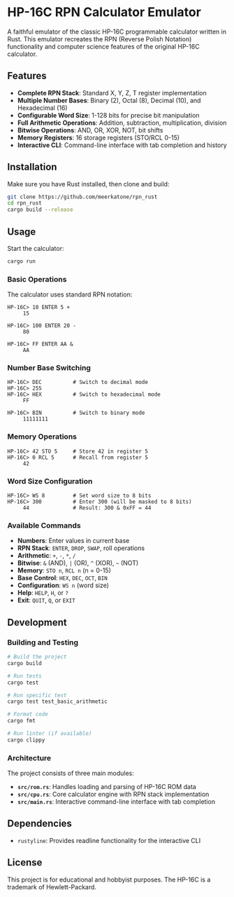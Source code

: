 # HP-16C RPN Calculator Emulator

A faithful emulator of the classic HP-16C programmable calculator written in Rust. This emulator recreates the RPN (Reverse Polish Notation) functionality and computer science features of the original HP-16C calculator.

## Features

- **Complete RPN Stack**: Standard X, Y, Z, T register implementation
- **Multiple Number Bases**: Binary (2), Octal (8), Decimal (10), and Hexadecimal (16)
- **Configurable Word Size**: 1-128 bits for precise bit manipulation
- **Full Arithmetic Operations**: Addition, subtraction, multiplication, division
- **Bitwise Operations**: AND, OR, XOR, NOT, bit shifts
- **Memory Registers**: 16 storage registers (STO/RCL 0-15)
- **Interactive CLI**: Command-line interface with tab completion and history

## Installation

Make sure you have Rust installed, then clone and build:

```bash
git clone https://github.com/meerkatone/rpn_rust
cd rpn_rust
cargo build --release
```

## Usage

Start the calculator:

```bash
cargo run
```

### Basic Operations

The calculator uses standard RPN notation:

```
HP-16C> 10 ENTER 5 +
     15

HP-16C> 100 ENTER 20 -
     80

HP-16C> FF ENTER AA &
     AA
```

### Number Base Switching

```
HP-16C> DEC          # Switch to decimal mode
HP-16C> 255
HP-16C> HEX          # Switch to hexadecimal mode
     FF

HP-16C> BIN          # Switch to binary mode
     11111111
```

### Memory Operations

```
HP-16C> 42 STO 5     # Store 42 in register 5
HP-16C> 0 RCL 5      # Recall from register 5
     42
```

### Word Size Configuration

```
HP-16C> WS 8         # Set word size to 8 bits
HP-16C> 300          # Enter 300 (will be masked to 8 bits)
     44              # Result: 300 & 0xFF = 44
```

### Available Commands

- **Numbers**: Enter values in current base
- **RPN Stack**: `ENTER`, `DROP`, `SWAP`, roll operations
- **Arithmetic**: `+`, `-`, `*`, `/`
- **Bitwise**: `&` (AND), `|` (OR), `^` (XOR), `~` (NOT)
- **Memory**: `STO n`, `RCL n` (n = 0-15)
- **Base Control**: `HEX`, `DEC`, `OCT`, `BIN`
- **Configuration**: `WS n` (word size)
- **Help**: `HELP`, `H`, or `?`
- **Exit**: `QUIT`, `Q`, or `EXIT`

## Development

### Building and Testing

```bash
# Build the project
cargo build

# Run tests
cargo test

# Run specific test
cargo test test_basic_arithmetic

# Format code
cargo fmt

# Run linter (if available)
cargo clippy
```

### Architecture

The project consists of three main modules:

- **`src/rom.rs`**: Handles loading and parsing of HP-16C ROM data
- **`src/cpu.rs`**: Core calculator engine with RPN stack implementation
- **`src/main.rs`**: Interactive command-line interface with tab completion

## Dependencies

- `rustyline`: Provides readline functionality for the interactive CLI

## License

This project is for educational and hobbyist purposes. The HP-16C is a trademark of Hewlett-Packard.
